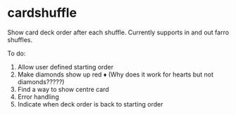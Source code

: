 # cardshuffle
Show card deck order after each shuffle. Currently supports in and out farro shuffles.

To do:
1. Allow user defined starting order
2. Make diamonds show up red ♦️ (Why does it work for hearts but not diamonds?????)
3. Find a way to show centre card
4. Error handling
5. Indicate when deck order is back to starting order
